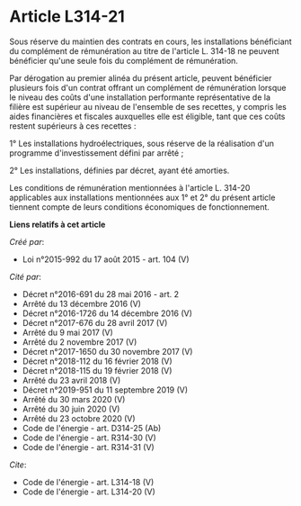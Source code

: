 # Article L314-21

Sous réserve du maintien des contrats en cours, les installations bénéficiant du complément de rémunération au titre de
l'article L. 314-18 ne peuvent bénéficier qu'une seule fois du complément de rémunération. 

Par dérogation au premier alinéa du présent article, peuvent bénéficier plusieurs fois d'un contrat offrant un complément de
rémunération lorsque le niveau des coûts d'une installation performante représentative de la filière est supérieur au niveau
de l'ensemble de ses recettes, y compris les aides financières et fiscales auxquelles elle est éligible, tant que ces coûts
restent supérieurs à ces recettes : 

1° Les installations hydroélectriques, sous réserve de la réalisation d'un programme d'investissement défini par arrêté ; 

2° Les installations, définies par décret, ayant été amorties. 

Les conditions de rémunération mentionnées à l'article L. 314-20 applicables aux installations mentionnées aux 1° et 2° du
présent article tiennent compte de leurs conditions économiques de fonctionnement.

**Liens relatifs à cet article**

_Créé par_:

  - Loi n°2015-992 du 17 août 2015 - art. 104 (V)

_Cité par_:

  - Décret n°2016-691 du 28 mai 2016 - art. 2
  - Arrêté du 13 décembre 2016 (V)
  - Décret n°2016-1726 du 14 décembre 2016 (V)
  - Décret n°2017-676 du 28 avril 2017 (V)
  - Arrêté du 9 mai 2017 (V)
  - Arrêté du 2 novembre 2017 (V)
  - Décret n°2017-1650 du 30 novembre 2017 (V)
  - Décret n°2018-112 du 16 février 2018 (V)
  - Décret n°2018-115 du 19 février 2018 (V)
  - Arrêté du 23 avril 2018 (V)
  - Décret n°2019-951 du 11 septembre 2019 (V)
  - Arrêté du 30 mars 2020 (V)
  - Arrêté du 30 juin 2020 (V)
  - Arrêté du 23 octobre 2020 (V)
  - Code de l'énergie - art. D314-25 (Ab)
  - Code de l'énergie - art. R314-30 (V)
  - Code de l'énergie - art. R314-31 (V)

_Cite_:

  - Code de l'énergie - art. L314-18 (V)
  - Code de l'énergie - art. L314-20 (V)
